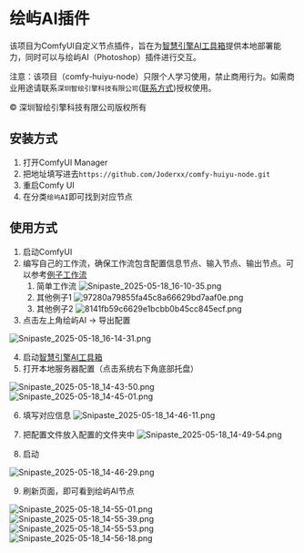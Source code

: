 # 绘屿AI插件

该项目为ComfyUI自定义节点插件，旨在为[智慧引擎AI工具箱](https://huuuiai.com)提供本地部署能力，同时可以与绘屿AI（Photoshop）插件进行交互。

注意：该项目（comfy-huiyu-node）只限个人学习使用，禁止商用行为。如需商业用途请联系``深圳智绘引擎科技有限公司``([联系方式](https://huuuiai.com/enterprise))授权使用。

© 深圳智绘引擎科技有限公司版权所有

## 安装方式

1. 打开ComfyUI Manager
2. 把地址填写进去`https://github.com/Joderxx/comfy-huiyu-node.git`
3. 重启Comfy UI
4. 在分类`绘屿AI`即可找到对应节点

##  使用方式
1. 启动ComfyUI
2. 编写自己的工作流，确保工作流包含配置信息节点、输入节点、输出节点。可以参考[例子工作流](examples/01-%E8%8A%82%E7%82%B9%E5%9F%BA%E7%A1%80%E9%85%8D%E7%BD%AE%E6%A8%A1%E7%89%88.json)
   1. 简单工作流 ![Snipaste_2025-05-18_16-10-35.png](docs/images/Snipaste_2025-05-18_16-10-35.png)
   2. 其他例子1 ![97280a79855fa45c8a66629bd7aaf0e.png](docs/images/97280a79855fa45c8a66629bd7aaf0e.png)
   3. 其他例子2 ![8141fb59c6629e1bcbb0b45cc845ecf.png](docs/images/8141fb59c6629e1bcbb0b45cc845ecf.png)
3. 点击左上角绘屿AI -> 导出配置

![Snipaste_2025-05-18_16-14-31.png](docs/images/Snipaste_2025-05-18_16-14-31.png)

4. 启动[智慧引擎AI工具箱](https://huuuiai.com)
5. 打开本地服务器配置（点击系统右下角底部托盘）

![Snipaste_2025-05-18_14-43-50.png](docs/images/Snipaste_2025-05-18_14-43-50.png)
![Snipaste_2025-05-18_14-45-01.png](docs/images/Snipaste_2025-05-18_14-45-01.png)

6. 填写对应信息
![Snipaste_2025-05-18_14-46-11.png](docs/images/Snipaste_2025-05-18_14-46-11.png)

7. 把配置文件放入配置的文件夹中
![Snipaste_2025-05-18_14-49-54.png](docs/images/Snipaste_2025-05-18_14-49-54.png)

8. 启动

![Snipaste_2025-05-18_14-46-29.png](docs/images/Snipaste_2025-05-18_14-46-29.png)

9. 刷新页面，即可看到绘屿AI节点

![Snipaste_2025-05-18_14-55-01.png](docs/images/Snipaste_2025-05-18_14-55-01.png)
![Snipaste_2025-05-18_14-55-39.png](docs/images/Snipaste_2025-05-18_14-55-39.png)
![Snipaste_2025-05-18_14-55-53.png](docs/images/Snipaste_2025-05-18_14-55-53.png)
![Snipaste_2025-05-18_14-56-18.png](docs/images/Snipaste_2025-05-18_14-56-18.png)
